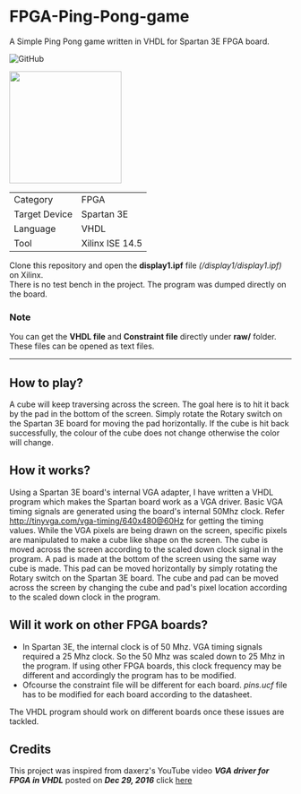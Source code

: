 # FPGA-Ping-Pong-game

A Simple Ping Pong game written in VHDL for Spartan 3E FPGA board. <br>

![GitHub](https://img.shields.io/github/license/ashvnv/FPGA-Ping-Pong-game)

<img src="https://github.com/ashvnv/FPGA-Ping-Pong-game/blob/main/media/video.gif" width="200" />

| | |
| ------------- | ------------- |
| Category  | FPGA  |
| Target Device  | Spartan 3E  |
| Language | VHDL |
| Tool | Xilinx ISE 14.5 |

Clone this repository and open the **display1.ipf** file *(/display1/display1.ipf)* on Xilinx. <br>
There is no test bench in the project. The program was dumped directly on the board.

### Note
You can get the **VHDL file** and **Constraint file** directly under **raw/** folder. These files can be opened as text files.

---

## How to play?
A cube will keep traversing across the screen. The goal here is to hit it back by the pad in the bottom of the screen. Simply rotate the Rotary switch on the Spartan 3E board for moving the pad horizontally. If the cube is hit back successfully, the colour of the cube does not change otherwise the color will change.

## How it works?
Using a Spartan 3E board's internal VGA adapter, I have written a VHDL program which makes the Spartan board work as a VGA driver. Basic VGA timing signals are generated using the board's internal 50Mhz clock. Refer http://tinyvga.com/vga-timing/640x480@60Hz for getting the timing values. While the VGA pixels are being drawn on the screen, specific pixels are manipulated to make a cube like shape on the screen. The cube is moved across the screen according to the scaled down clock signal in the program. A pad is made at the bottom of the screen using the same way cube is made. This pad can be moved horizontally by simply rotating the Rotary switch on the Spartan 3E board. The cube and pad can be moved across the screen by changing the cube and pad's pixel location according to the scaled down clock in the program.

## Will it work on other FPGA boards?
- In Spartan 3E, the internal clock is of 50 Mhz. VGA timing signals required a 25 Mhz clock. So the 50 Mhz was scaled down to 25 Mhz in the program. If using other FPGA boards, this clock frequency may be different and accordingly the program has to be modified.
- Ofcourse the constraint file will be different for each board. *pins.ucf* file has to be modified for each board according to the datasheet.

The VHDL program should work on different boards once these issues are tackled.

## Credits
This project was inspired from daxerz's YouTube video ***VGA driver for FPGA in VHDL*** posted on ***Dec 29, 2016*** click [here](https://www.youtube.com/watch?v=eJMYVLPX0no)
